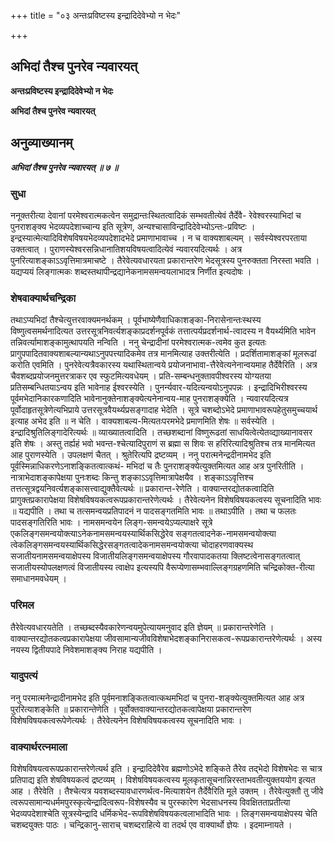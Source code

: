 +++
title = "०३ अन्तःप्रविष्टस्य इन्द्रादिदेवेभ्यो न भेदः"

+++


## अभिदां तैश्च पुनरेव न्यवारयत्

**अन्तःप्रविष्टस्य इन्द्रादिदेवेभ्यो न भेदः**

**अभिदां तैश्च पुनरेव न्यवारयत्**

## **अनुव्याख्यानम्**

***अभिदां तैश्च पुनरेव न्यवारयत् ॥ ७ ॥***

### **सुधा**

ननूक्तरीत्या देवानां परमेश्वरात्मकत्वेन समुद्रान्तःस्थितत्वादिकं सम्भवतीत्येवं तैर्देवै- रेवेश्वरस्याभिदां च पुनराशङ्क्य भेदव्यपदेशाच्चान्य इति सूत्रेण, अन्यश्चासाविन्द्रादिदेवेभ्योऽन्तः-प्रविष्टः । इन्द्रस्यात्मेत्यादिविशेषविषयभेदव्यपदेशादभेदे प्रमाणाभावाच्च । न च वाक्यशाबल्यम् । सर्वस्येश्वरपरताया उक्तत्वात् । पुराणस्येश्वरसन्निधानातिशयविषयत्वादित्येवं न्यवारयदित्यर्थः । अत्र पुनरित्याशङ्काऽऽवृत्तिमात्रमाचष्टे । तैरेवेत्यवधारयता प्रकारान्तरेण भेदसूत्रस्य पुनरुक्तता निरस्ता भवति । यद्यप्ययं लिङ्गात्मकः शब्दस्तथापीन्द्रद्यानेकनामसमन्वयलाभादत्र निर्णीत इत्यदोषः ।

### **शेषवाक्यार्थचन्द्रिका**

तथाऽप्यभिदां तैश्चेत्युत्तरवाक्यमनर्थकम् । पूर्वभाष्येणैवाधिकाशङ्का-निरासेनान्तःस्थस्य विष्णुत्वसमर्थनादित्यत उत्तरसूत्रनिवर्त्यशङ्काप्रदर्शनपूर्वकं तत्तात्पर्यप्रदर्शनार्थ-त्वादस्य न वैयर्थ्यमिति भावेन तन्निवर्त्यामाशङ्कामुत्थापयति नन्विति । ननु चेन्द्रादीनां परमेश्वरात्मक-त्वमेव कुत इत्यतः प्रागुपपादितवाक्यशाबल्यान्यथाऽनुपपत्त्यादिकमेव तत्र मानमित्याह उक्तरीत्येति । प्रदर्शितामाशङ्कां मूलरूढां करोति एवमिति । पुनरेवेत्यत्रैवकारस्य यथास्थितान्वये प्रयोजनाभावा-त्तैरेवेत्यनेनान्वयमाह तैर्देवैरिति । अत्र चैवशब्दप्रयोजनमुत्तरत्राकर एव स्फुटमित्यवधेयम् । प्रति-सम्बन्धनुक्तावपीश्वरस्य योग्यतया प्रतिसम्बन्धितयाऽन्वय इति भावेनाह ईश्वरस्येति । पुनर्न्यवार-यदित्यन्वयोऽनुपपन्नः । इन्द्रादिभिरीश्वरस्य पूर्वमभेदानिकारकणादिति भावेनानुक्तेनाशङ्क्येत्यनेनान्वय-माह पुनराशङ्क्येति । न्यवारयदित्यत्र पूर्वोदाहृतसूत्रेणेत्यभिप्राये उत्तरसूत्रवैयर्थ्यप्रसङ्गादाह भेदेति । सूत्रे चशब्दोऽभेदे प्रमाणाभावरूपहेतुसमुच्चयार्थ इत्याह अभेद इति ॥ न चेति । वाक्यशाबल्य-मित्यतःपरमभेदे प्रमाणमिति शेषः ॥ सर्वस्येति । इन्द्रादिश्रुतिलिङ्गादेरित्यर्थः ॥ व्याख्यातत्वादिति । तच्छशब्दानां विष्णुरूढतां साधयित्वेत्येतव्द्याख्यानावसर इति शेषः । अस्तु तर्ह्यहं भवो भवन्त-श्चेत्यादिपुराणं स ब्रह्मा स शिवः स हरिरित्यादिश्रुतिश्च तत्र मानमित्यत आह पुराणस्येति । उपलक्षणं चैतत् । श्रुतेरित्यपि द्रष्टव्यम् । ननु परात्मनेन्द्रदीनामभेद इति पूर्वस्मिन्नाधिकरणेऽनाशङ्कितत्वात्कथं- मभिदां च तैः पुनराशङ्क्येत्युक्तमित्यत आह अत्र पुनरितीति । नात्राभेदाशङ्कापेक्षया पुनःशब्दः किन्तु शङ्काऽऽवृत्तिमात्रापेक्षयैव । शङ्काऽऽवृत्तिश्च तत्तत्सूत्रद्वयनिवर्त्यशङ्कासत्त्वाद्युक्तैवेत्यर्थः ॥ प्रकारान्त-रेणेति । वाक्यान्तरद्योतकत्वादिति प्रागुक्तप्रकारापेक्षया विशेषविषयकत्वरूपप्रकारान्तरेणेत्यर्थः । तैरेवेत्यनेन विशेषविषयकत्वस्य सूचनादिति भावः ॥ यद्यपीति । तथा च तत्समन्वयप्रतिपादनं न पादसङ्गतमिति भावः ॥ तथाऽपीति । तथा च फलतः पादसङ्गतिरिति भावः । नामसमन्वयेन लिङ्ग-समन्वयेऽप्यल्पाक्षरे सूत्रे एकलिङ्गसमन्वयोक्त्याऽनेकनामसमन्वयस्यार्थिकसिद्धेरेव सङ्गतत्वादनेक-नामसमन्वयोक्त्या त्वेकलिङ्गसमन्वयस्यार्थिकसिद्धेरसङ्गतत्वादेकनामसमन्वयोक्त्या चोदाहरणवाक्यस्थ सजातीयनामसमन्वयाक्षेपस्य विजातीयलिङ्गसमन्वयाक्षेपस्य गौरवापादकतया क्लिष्टत्वेनासङ्गतत्वात् सजातीयस्योपलक्षणत्वं विजातीयस्य त्वाक्षेप इत्यस्यपि वैरूप्येणासम्भवाल्लिङ्गग्रहणमिति चन्द्रिकोक्त-रीत्या समाधानमवधेयम् ।

### **परिमल**

तैरेवेत्यवधारयतेति । तच्छब्दस्यैवकारेणन्वयमुपेत्यायमनुवाद इति ज्ञेयम् ॥ प्रकारान्तरेणेति । वाक्यान्तरद्योतकत्वप्रकारापेक्षया जीवसामान्यजीवविशेषाभेदशङ्कानिरासकत्व-रूपप्रकारान्तरेणेत्यर्थः । अस्य नयस्य द्वितीयपादे निवेशमाशङ्क्य निराह यद्यपीति ।

### **यादुपत्यं**

ननु परमात्मनेन्द्रादीनामभेद इति पूर्वमनाशङ्कितत्वात्कथमभिदां च पुनरा-शङ्क्येत्युक्तमित्यत आह अत्र पुररित्याशङ्केति ॥ प्रकारान्तेणेति । पूर्वोक्तवाक्यान्तरद्योतकत्वापेक्षया प्रकारान्तरेण विशेषविषयकत्वरूपेणेत्यर्थः । तैरेवेत्यनेन विशेषविषयकत्वस्य सूचनादिति भावः ।

### **वाक्यार्थरत्नमाला**

विशेषविषयत्वरूपप्रकारान्तरेणेत्यर्थ इति । इन्द्रादिदेवैरेव ब्रह्मणोऽभेदे शङ्किते तैरेव तद्भेदो विशेषभेदः स चात्र प्रतिपाद्य इति शेषविषयकत्वं द्रष्टव्यम् । विशेषविषयकत्वस्य मूलकृतासूचनान्निरस्ताभवतीत्युक्तययोग इत्यत आह । तैरेवेति । तैश्चेत्यत्र यवशब्दस्यावधारणर्थत्व-मित्याशयेन तैर्देवैरिति मूले उक्तम् । तैरेवेत्युक्तौ तु जीवे त्वरूपसामान्यधर्ममपुरस्कृत्येन्द्रादित्वरूप-विशेषस्यैव च पुरस्कारेण भेदसाधनस्य विवक्षितताप्रतीत्या भेदव्यपदेशाश्चेति सूत्रस्येन्द्रादि धर्मिकभेद-रूपविशेषविषयकत्वलाभादिति भावः । लिङ्गसमन्वयाक्षेपस्य चेति चशब्दयुक्तः पाठः । चन्द्रिकानु-साराच् चशब्दराहित्ये वा तदर्थ एव वाक्यार्थो ज्ञेयः । इदमाम्नायते ।






